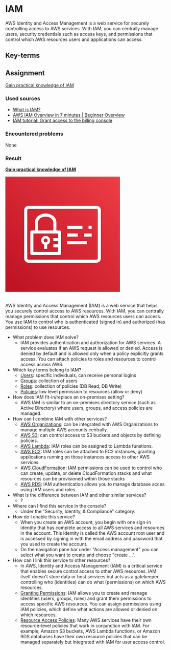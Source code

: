 # IAM

AWS Identity and Access Management is a web service for securely controlling access to AWS services. With IAM, you can centrally manage users, security credentials such as access keys, and permissions that control which AWS resources users and applications can access.

## Key-terms


## Assignment

<ins>Gain practical knowledge of IAM</ins>

### Used sources
- [What is IAM?](https://docs.aws.amazon.com/IAM/latest/UserGuide/introduction.html)
- [AWS IAM Overview in 7 minutes | Beginner Overview ](https://www.youtube.com/watch?v=y8cbKJAo3B4)
- [IAM tutorial: Grant access to the billing console](https://docs.aws.amazon.com/IAM/latest/UserGuide/tutorial_billing.html)

### Encountered problems
None

### Result

**<ins>Gain practical knowledge of IAM</ins>**

![cloudfront](/06_AWS_3/includes/01_iam1.png)<br><br>

AWS Identity and Access Management (IAM) is a web service that helps you securely control access to AWS resources. With IAM, you can centrally manage permissions that control which AWS resources users can access. You use IAM to control who is authenticated (signed in) and authorized (has permissions) to use resources.

- What problem does IAM solve?
    - IAM provides authentication and authorization for AWS services. A service evaluates if an AWS request is allowed or denied. Access is denied by default and is allowed only when a policy explicitly grants access. You can attach policies to roles and resources to control access across AWS.
- Which key terms belong to IAM?
    - <ins>Users</ins>: specific individuals, can receive personal logins
    - <ins>Groups</ins>: collection of users
    - <ins>Roles</ins>: collection of policies (DB Read, DB Write)
    - <ins>Policies</ins>: low level permission to resources (allow or deny)
- How does IAM fit-in/replace an on-premises setting?
    - AWS IAM is similar to an on-premises directory service (such as Active Directory) where users, groups, and access policies are managed.
- How can I combine IAM with other services?
    - <ins>AWS Organizations</ins>: can be integrated with AWS Organizations to manage multiple AWS accounts centrally.
    - <ins>AWS S3</ins>: can control access to S3 buckets and objects by defining policies.
    - <ins>AWS Lambda</ins>: IAM roles can be assigned to Lambda funstions.
    - <ins>AWS EC2</ins>: IAM roles can be attached to EC2 instances, granting applications running on those instances access to other AWS services.
    - <ins>AWS CloudFormation</ins>: IAM permissions can be used to control who can create, update, or delete CloudFormation stacks and what resources can be provisioned within those stacks
    - <ins>AWS RDS</ins>: IAM authentication allows you to manage database acces using IAM users and roles. 
- What is the difference between IAM and other similar services?
    - ?
- Where can I find this service in the console?
    - Under the "Security, Identity, & Compliance" category.
- How do I enable this service?
    - When you create an AWS account, you begin with one sign-in identity that has complete access to all AWS services and resources in the account. This identity is called the AWS account root user and is accessed by signing in with the email address and password that you used to create the account.
    - On the navigation pane bar under "Access management" you can select what you want to create and choose "create ...".
- How can I link this service to other resources?
    - In AWS, Identity and Access Management (IAM) is a critical service that enables secure control access to other AWS resources. IAM itself doesn't store data or host services but acts as a gatekeeper controlling who (identities) can do what (permissions) on which AWS resources.
    - <ins>Granting Permissions</ins>: IAM allows you to create and manage identities (users, groups, roles) and grant them permissions to access specific AWS resources. You can assign permissions using IAM policies, which define what actions are allowed or denied on which resources.
    - <ins>Resource Access Policies</ins>: Many AWS services have their own resource-level policies that work in conjunction with IAM. For example, Amazon S3 buckets, AWS Lambda functions, or Amazon RDS databases have their own resource policies that can be managed separately but integrated with IAM for user access control.
    